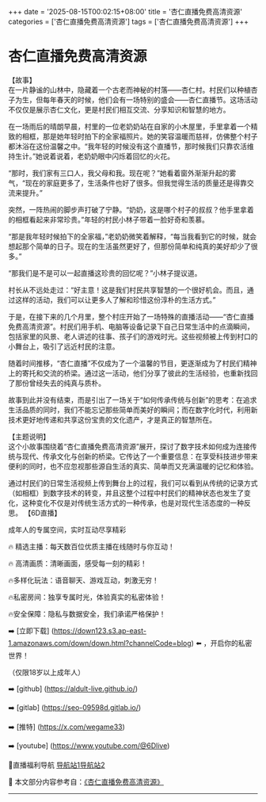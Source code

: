 +++
date = '2025-08-15T00:02:15+08:00'
title = '杏仁直播免费高清资源'
categories = ['杏仁直播免费高清资源']
tags = ['杏仁直播免费高清资源']
+++

# 杏仁直播免费高清资源

【故事】  
在一片静谧的山林中，隐藏着一个古老而神秘的村落——杏仁村。村民们以种植杏子为生，但每年春天的时候，他们会有一场特别的盛会——杏仁直播节。这场活动不仅仅是展示杏仁文化，更是村民们相互交流、分享知识和智慧的地方。

在一场雨后的晴朗早晨，村里的一位老奶奶站在自家的小木屋里，手里拿着一个精致的相框，那是她年轻时拍下的全家福照片。她的笑容温暖而慈祥，仿佛整个村子都沐浴在这份温馨之中。“我年轻的时候没有这个直播节，那时候我们只靠农活维持生计。”她说着说着，老奶奶眼中闪烁着回忆的火花。

“那时，我们家有三口人，我父母和我。现在呢？”她看着窗外渐渐升起的雾气，“现在的家庭更多了，生活条件也好了很多。但我觉得生活的质量还是得靠交流来提升。”

突然，一阵热闹的脚步声打破了宁静。“奶奶，这是哪个村子的叔叔？他手里拿着的相框看起来非常珍贵。”年轻的村民小林子带着一脸好奇和羡慕。

“那是我年轻时候拍下的全家福，”老奶奶微笑着解释，“每当我看到它的时候，就会想起那个简单的日子。现在的生活虽然更好了，但那份简单和纯真的美好却少了很多。”

“那我们是不是可以一起直播这珍贵的回忆呢？”小林子提议道。

村长从不远处走过：“好主意！这是我们村民共享智慧的一个很好机会。而且，通过这样的活动，我们可以让更多人了解和珍惜这份淳朴的生活方式。”

于是，在接下来的几个月里，整个村庄开始了一场特殊的直播活动——“杏仁直播免费高清资源”。村民们用手机、电脑等设备记录下自己日常生活中的点滴瞬间，包括家里的风景、老人讲述的往事、孩子们的游戏时光。这些视频被上传到村口的小舞台上，吸引了远近村民的注意。

随着时间推移，“杏仁直播”不仅成为了一个温馨的节目，更逐渐成为了村民们精神上的寄托和交流的桥梁。通过这一活动，他们分享了彼此的生活经验，也重新找回了那份曾经失去的纯真与质朴。

故事到此并没有结束，而是引出了一场关于“如何传承传统与创新”的思考：在追求生活品质的同时，我们不能忘记那些简单而美好的瞬间；而在数字化时代，利用新技术更好地传递和共享这份宝贵的文化遗产，才是真正的智慧所在。

【主题说明】  
这个小故事围绕着“杏仁直播免费高清资源”展开，探讨了数字技术如何成为连接传统与现代、传承文化与创新的桥梁。它传达了一个重要信息：在享受科技进步带来便利的同时，也不应忽视那些源自生活的真实、简单而又充满温暖的记忆和体验。

通过村民们的日常生活视频上传到舞台上的过程，我们可以看到从传统的记录方式（如相框）到数字技术的转变，并且这整个过程中村民们的精神状态也发生了变化，这种变化不仅是对传统生活方式的一种传承，也是对现代生活态度的一种反思。
【6D直播】

 成年人的专属空间，实时互动尽享精彩

🔥 精选主播：每天数百位优质主播在线随时与你互动！

🔥 高清画质：清晰画面，感受每一刻的精彩！

🔥多样化玩法：语音聊天、游戏互动，刺激无穷！

🔥私密房间：独享专属时光，体验真实的私密体验！

🔥安全保障：隐私与数据安全，我们承诺严格保护！

➡️ [立即下载] (https://down123.s3.ap-east-1.amazonaws.com/down/down.html?channelCode=blog) ⬅️ ，开启你的私密世界！

 （仅限18岁以上成年人）

➡️ [github] (https://aldult-live.github.io/)

➡️ [gitlab] (https://seo-09598d.gitlab.io/)

➡️ [推特] (https://x.com/wegame33)

➡️ [youtube] (https://www.youtube.com/@6Dlive)

🔞直播福利导航   [导航站1](https://webstack-86085a.gitlab.io/)[导航站2](https://onlygit123-2.github.io/)

📘 本文部分内容参考自：[《杏仁直播免费高清资源》](https://webstack-hugo-2.pages.dev/)

---
